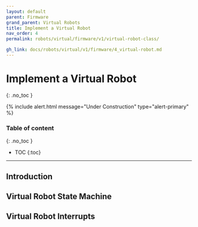 ```yaml
---
layout: default
parent: Firmware
grand_parent: Virtual Robots
title: Implement a Virtual Robot
nav_order: 4
permalink: robots/virtual/firmware/v1/virtual-robot-class/

gh_link: docs/robots/virtual/v1/firmware/4_virtual-robot.md
---
```


# Implement a Virtual Robot
{: .no_toc }

{% include alert.html message="Under Construction" type="alert-primary" %}

### Table of content
{: .no_toc }
- TOC
{:toc}

---

## Introduction

<!-- TODO: Basic introduction on what is a Virtual Robot Class and how a virtual robot can be implemented using this -->

## Virtual Robot State Machine

<!-- TODO: Explain about start, loop, stop, reset methods -->

## Virtual Robot Interrupts  

<!-- TODO: Explain about communicationInterrupt -->
